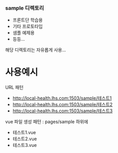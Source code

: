 ### sample 디렉토리

- 프론트단 학습용
- 기타 프로토타입
- 샘플 예제용
- 등등...

해당 디렉토리는 자유롭게 사용...


# 사용예시

URL 패턴
- http://local-health.lhs.com:1503/sample/테스트1
- http://local-health.lhs.com:1503/sample/테스트2
- http://local-health.lhs.com:1503/sample/테스트3


vue 파일 생성 패턴 : pages/sample 하위에 
- 테스트1.vue
- 테스트2.vue
- 테스트3.vue


